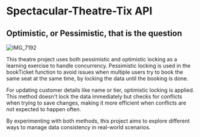 # Spectacular-Theatre-Tix API
## Optimistic, or Pessimistic, that is the question  

![IMG_7192](https://github.com/user-attachments/assets/e32a8673-e7f0-4c61-bcc2-929b8963f245)

This theatre project uses both pessimistic and optimistic locking as a learning exercise to handle concurrency. Pessimistic locking is used in the bookTicket function to avoid issues when multiple users try to book the same seat at the same time, by locking the data until the booking is done.

For updating customer details like name or tier, optimistic locking is applied. This method doesn't lock the data immediately but checks for conflicts when trying to save changes, making it more efficient when conflicts are not expected to happen often.

By experimenting with both methods, this project aims to explore different ways to manage data consistency in real-world scenarios.
